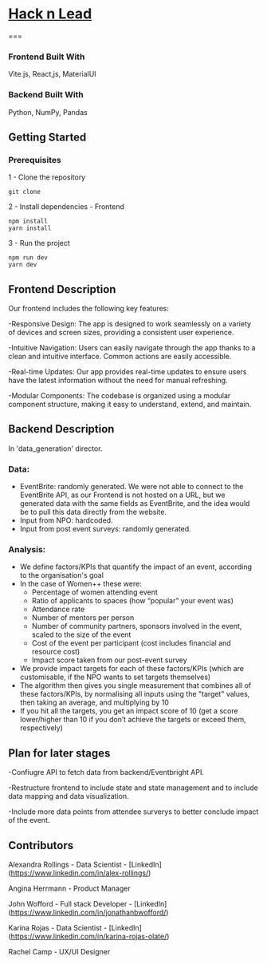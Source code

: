 # [Hack n Lead](https://womenplusplus.ch/hacknlead)

===
### Frontend Built With
Vite.js, React,js, MaterialUI

### Backend Built With
Python, NumPy, Pandas


## Getting Started

### Prerequisites
1 - Clone the repository
```
git clone
```
2 - Install dependencies - Frontend
```
npm install
yarn install
```
3 - Run the project
```
npm run dev
yarn dev
```

## Frontend Description
Our frontend includes the following key features:

-Responsive Design: The app is designed to work seamlessly on a variety of devices and screen sizes, providing a consistent user experience.

-Intuitive Navigation: Users can easily navigate through the app thanks to a clean and intuitive interface. Common actions are easily accessible.

-Real-time Updates: Our app provides real-time updates to ensure users have the latest information without the need for manual refreshing.

-Modular Components: The codebase is organized using a modular component structure, making it easy to understand, extend, and maintain.

## Backend Description

In 'data_generation' director.

### Data:
* EventBrite: randomly generated. We were not able to connect to the EventBrite API, as our Frontend is not hosted on a URL, but we generated data with the same fields as EventBrite, and the idea would be to pull this data directly from the website.
* Input from NPO: hardcoded.
* Input from post event surveys: randomly generated.

### Analysis:

* We define factors/KPIs that quantify the impact of an event, according to the organisation's goal
* In the case of Women++ these were:
  * Percentage of women attending event
  * Ratio of applicants to spaces (how “popular” your event was)
  * Attendance rate
  * Number of mentors per person
  * Number of community partners, sponsors involved in the event, scaled to the size of the event
  * Cost of the event per participant (cost includes financial and resource cost)
  * Impact score taken from our post-event survey
* We provide impact targets for each of these factors/KPIs (which are customisable, if the NPO wants to set targets themselves)
* The algorithm then gives you single measurement that combines all of these factors/KPIs, by normalising all inputs using the "target" values, then taking an average, and multiplying by 10
* If you hit all the targets, you get an impact score of 10 (get a score lower/higher than 10 if you don’t achieve the targets or exceed them, respectively)

## Plan for later stages

-Confiugre API to fetch data from backend/Eventbright API.

-Restructure frontend to include state and state management and to include data mapping and data visualization.

-Include more data points from attendee surverys to better conclude impact of the event.


## Contributors

Alexandra Rollings - Data Scientist - [LinkedIn] (https://www.linkedin.com/in/alex-rollings/)

Angina Herrmann - Product Manager

John Wofford - Full stack Developer - [LinkedIn] (https://www.linkedin.com/in/jonathanbwofford/)

Karina Rojas - Data Scientist - [LinkedIn] (https://www.linkedin.com/in/karina-rojas-olate/)

Rachel Camp - UX/UI Designer
